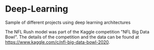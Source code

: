 # Deep-Learning
Sample of different projects using deep learning architectures

The NFL Rush model was part of the Kaggle competition "NFL Big Data Bowl".  The details of the competition and the data can be found at https://www.kaggle.com/c/nfl-big-data-bowl-2020.
